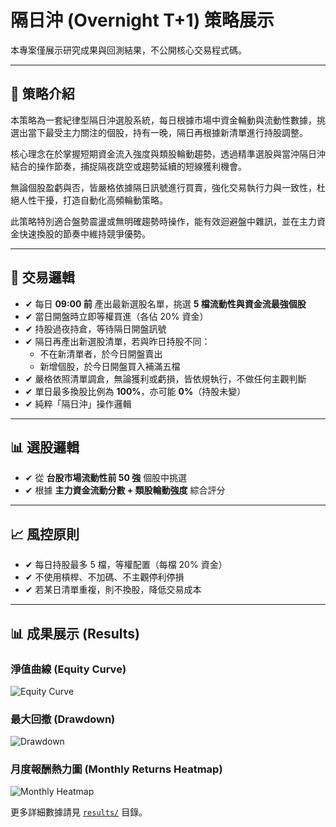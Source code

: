 # 隔日沖 (Overnight T+1) 策略展示

本專案僅展示研究成果與回測結果，不公開核心交易程式碼。

---

## 📌 策略介紹
本策略為一套紀律型隔日沖選股系統，每日根據市場中資金輪動與流動性數據，挑選出當下最受主力關注的個股，持有一晚，隔日再根據新清單進行持股調整。  

核心理念在於掌握短期資金流入強度與類股輪動趨勢，透過精準選股與當沖隔日沖結合的操作節奏，捕捉隔夜跳空或趨勢延續的短線獲利機會。  

無論個股盈虧與否，皆嚴格依據隔日訊號進行買賣，強化交易執行力與一致性，杜絕人性干擾，打造自動化高頻輪動策略。  

此策略特別適合盤勢震盪或無明確趨勢時操作，能有效迴避盤中雜訊，並在主力資金快速換股的節奏中維持競爭優勢。  

---

## 🧠 交易邏輯
- ✔ 每日 **09:00 前** 產出最新選股名單，挑選 **5 檔流動性與資金流最強個股**  
- ✔ 當日開盤時立即等權買進（各佔 20% 資金）  
- ✔ 持股過夜持倉，等待隔日開盤訊號  
- ✔ 隔日再產出新選股清單，若與昨日持股不同：  
  - 不在新清單者，於今日開盤賣出  
  - 新增個股，於今日開盤買入補滿五檔  
- ✔ 嚴格依照清單調倉，無論獲利或虧損，皆依規執行，不做任何主觀判斷  
- ✔ 單日最多換股比例為 **100%**，亦可能 **0%**（持股未變）  
- ✔ 純粹「隔日沖」操作邏輯  

---

## 📊 選股邏輯
- ✔ 從 **台股市場流動性前 50 強** 個股中挑選  
- ✔ 根據 **主力資金流動分數 + 類股輪動強度** 綜合評分   

---

## 📈 風控原則
- ✔ 每日持股最多 5 檔，等權配置（每檔 20% 資金）  
- ✔ 不使用槓桿、不加碼、不主觀停利停損  
- ✔ 若某日清單重複，則不換股，降低交易成本  


---

## 📊 成果展示 (Results)

### 淨值曲線 (Equity Curve)
![Equity Curve](results/equity_curve.png)

### 最大回撤 (Drawdown)
![Drawdown](results/drawdown.png)

### 月度報酬熱力圖 (Monthly Returns Heatmap)
![Monthly Heatmap](results/monthly_returns_heatmap.png)

更多詳細數據請見 [`results/`](results/) 目錄。
